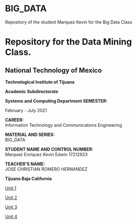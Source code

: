 # BIG_DATA
Repository of the student Marquez Kevin for the Big Data Class


# Repository for the Data Mining Class.

## National Technology of Mexico

**Technological Institute of Tijuana**

**Academic Subdirectorate**

**Systems and Computing Department
SEMESTER:**
<br/>

February - July 2021

**CAREER:**
<br/>
Information Technology and Communications Engineering

**MATERIAL AND SERIES:**
<br/>
BIG_DATA

**STUDENT NAME AND CONTROL NUMBER:**
<br/>
Marquez Enriquez Kevin Edwin 17212923

**TEACHER'S NAME:**
<br/>
JOSE CHRISTIAN ROMERO HERNANDEZ

**Tijuana Baja California**

[Unit 1](https://github.com/Marquez99/BIG_DATA/tree/Unit_1)

[Unit 2](https://github.com/Marquez99/BIG_DATA/tree/Unit_2)

[Unit 3](https://github.com/Marquez99/BIG_DATA/tree/Unit_3)

[Unit 4](https://github.com/Marquez99/BIG_DATA/tree/Unit_4)
